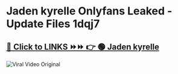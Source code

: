 
 # Jaden kyrelle Onlyfans Leaked - Update Files 1dqj7

## <h2><a href="https://clipsfans.com/Jaden_kyrelle&ref=git">🔗 Click to LINKS ⏩⏩ 👉 🟢 Jaden kyrelle </a></h2>

<a href="https://clipsfans.com/Jaden_kyrelle&ref=git" rel="nofollow" data-target="animated-image.originalLink"><img src="https://i.ibb.co.com/xMMVF88/686577567.gif" alt="Viral Video Original" style="max-width: 100%; display: inline-block;" data-target="animated-image.originalImage"></a>

